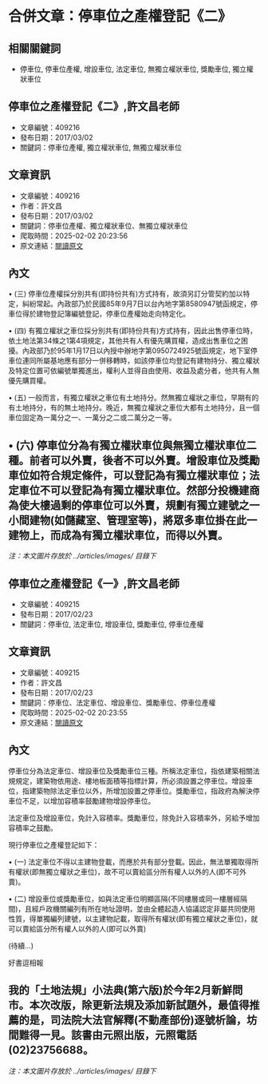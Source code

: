 # 合併文章：停車位之產權登記《二》

## 相關關鍵詞
- 停車位, 停車位產權, 增設車位, 法定車位, 無獨立權狀車位, 獎勵車位, 獨立權狀車位

## 停車位之產權登記《二》,許文昌老師
- 文章編號：409216
- 發布日期：2017/03/02
- 關鍵詞：停車位產權, 獨立權狀車位, 無獨立權狀車位


## 文章資訊
- 文章編號：409216
- 作者：許文昌
- 發布日期：2017/03/02
- 關鍵詞：停車位產權、獨立權狀車位、無獨立權狀車位
- 爬取時間：2025-02-02 20:23:56
- 原文連結：[閱讀原文](https://real-estate.get.com.tw/Columns/detail.aspx?no=409216)

## 內文
• (三) 停車位產權採分別共有(即持份共有)方式持有，故須另訂分管契約加以特定，糾紛常起。內政部乃於民國85年9月7日以台內地字第8580947號函規定，停車位得於建物登記簿編號登記，停車位產權始走向特定化。

• (四) 有獨立權狀之車位採分別共有(即持份共有)方式持有，因此出售停車位時，依土地法第34條之1第4項規定，其他共有人有優先購買權，造成出售車位之困擾。內政部乃於95年1月17日以內授中辦地字第0950724925號函規定，地下室停車位連同所屬基地應有部分一併移轉時，如該停車位均登記有建物持分、獨立權狀及特定位置可依編號單獨進出，權利人並得自由使用、收益及處分者，他共有人無優先購買權。

• (五) 一般而言，有獨立權狀之車位有土地持分。然無獨立權狀之車位，早期有的有土地持分，有的無土地持分。晚近，無獨立權狀之車位大都有土地持分，且一個車位固定為一萬分之一、一萬分之二或二萬分之一等。

• (六) 停車位分為有獨立權狀車位與無獨立權狀車位二種。前者可以外賣，後者不可以外賣。增設車位及獎勵車位如符合規定條件，可以登記為有獨立權狀車位；法定車位不可以登記為有獨立權狀車位。然部分投機建商為使大樓過剩的停車位可以外賣，規劃有獨立建號之一小間建物(如儲藏室、管理室等)，將眾多車位掛在此一建物上，而成為有獨立權狀車位，而得以外賣。
---
*注：本文圖片存放於 ../articles/images/ 目錄下*


## 停車位之產權登記《一》,許文昌老師
- 文章編號：409215
- 發布日期：2017/02/23
- 關鍵詞：停車位, 法定車位, 增設車位, 獎勵車位, 停車位產權


## 文章資訊
- 文章編號：409215
- 作者：許文昌
- 發布日期：2017/02/23
- 關鍵詞：停車位、法定車位、增設車位、獎勵車位、停車位產權
- 爬取時間：2025-02-02 20:23:55
- 原文連結：[閱讀原文](https://real-estate.get.com.tw/Columns/detail.aspx?no=409215)

## 內文
停車位分為法定車位、增設車位及獎勵車位三種。所稱法定車位，指依建築相關法規規定，建築物依用途、樓地板面積等指標計算，所必須設置之停車位。增設車位，指建築物除法定車位以外，所增加設置之停車位。獎勵車位，指政府為解決停車位不足，以增加容積率鼓勵建物增設停車位。

法定車位及增設車位，免計入容積率。獎勵車位，除免計入容積率外，另給予增加容積率之鼓勵。

現行停車位之產權登記如下：

• (一) 法定車位不得以主建物登載，而應於共有部分登載。因此，無法單獨取得所有權狀(即無獨立權狀之車位)，故不可以賣給區分所有權人以外的人(即不可外賣)。

• (二) 增設車位或獎勵車位，如與法定車位明顯區隔(不同樓層或同一樓層經隔間)，且經戶政機關編列有所在地址證明，並由全體起造人協議認定非屬共同使用性質，得單獨編列建號，以主建物記載，取得所有權狀(即有獨立權狀之車位)，就可以賣給區分所有權人以外的人(即可以外賣)

(待續…)

好書逗相報

我的「土地法規」小法典(第六版)於今年2月新鮮問市。本次改版，除更新法規及添加新試題外，最值得推薦的是，司法院大法官解釋(不動產部份)逐號析論，坊間難得一見。該書由元照出版，元照電話(02)23756688。
---
*注：本文圖片存放於 ../articles/images/ 目錄下*

